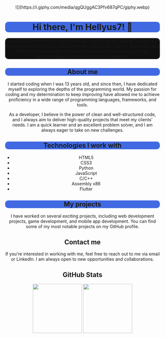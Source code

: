 
<div align="center">
  ![](https://i.giphy.com/media/qgQUggAC3Pfv687qPC/giphy.webp)
  <h1 style="background-color: royalblue;border-radius: 10px;">Hi there, I'm Hellyus7! 👋</h1>

  <p style="background-color: #101010;border-radius: 10px;">I'm a Brazilian technology enthusiast with a passion for coding. My areas of expertise include HTML5, CSS3, Python, JavaScript, C/C++, Assembly, and Flutter. I am constantly striving to improve my skills and learn new technologies to enhance my coding abilities.</p>

  <h2  style="background-color: royalblue;border-radius: 10px;">About me</h2>

  <p>I started coding when I was 13 years old, and since then, I have dedicated myself to exploring the depths of the programming world. My passion for coding and my determination to keep improving have allowed me to achieve proficiency in a wide range of programming languages, frameworks, and tools.</p>

  <p>As a developer, I believe in the power of clean and well-structured code, and I always aim to deliver high-quality projects that meet my clients' needs. I am a quick learner and an excellent problem solver, and I am always eager to take on new challenges.</p>

  <h2  style="background-color: royalblue;border-radius: 10px;">Technologies I work with</h2>

  <ul>
    <li>HTML5</li>
    <li>CSS3</li>
    <li>Python</li>
    <li>JavaScript</li>
    <li>C/C++</li>
    <li>Assembly x86</li>
    <li>Flutter</li>
  </ul>

  <h2  style="background-color: royalblue;border-radius: 10px;">My projects</h2>

  <p>I have worked on several exciting projects, including web development projects, game development, and mobile app development. You can find some of my most notable projects on my GitHub profile.</p>

  <h2>Contact me</h2>

  <p>If you're interested in working with me, feel free to reach out to me via email or LinkedIn. I am always open to new opportunities and collaborations.</p>

  <h2>GitHub Stats</h2>
  
  <img height="160em" src="https://github-readme-stats.vercel.app/api/top-langs/?username=hellyus7&layout=compact&theme=dark&langs_count=10" />

  <img height="160em" src="https://github-readme-stats.vercel.app/api?username=hellyus7&show_icons=true&theme=dark&count_private=true" />
</div>
